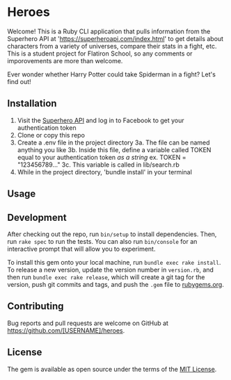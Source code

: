 # Heroes

Welcome! This is a Ruby CLI application that pulls information from the Superhero API at 'https://superheroapi.com/index.html' to get details about characters from a variety of universes, compare their stats in a fight, etc. This is a student project for Flatiron School, so any comments or imporovements are more than welcome.

Ever wonder whether Harry Potter could take Spiderman in a fight? Let's find out! 

## Installation

1. Visit the [Superhero API](https://superheroapi.com/index.html) and log in to Facebook to get your authentication token
2. Clone or copy this repo
3. Create a .env file in the project directory
    3a. The file can be named anything you like
    3b. Inside this file, define a variable called TOKEN equal to your authentication token *as a string*
        ex. TOKEN = "123456789..."
    3c. This variable is called in lib/search.rb
4. While in the project directory, 'bundle install' in your terminal 

## Usage



## Development

After checking out the repo, run `bin/setup` to install dependencies. Then, run `rake spec` to run the tests. You can also run `bin/console` for an interactive prompt that will allow you to experiment.

To install this gem onto your local machine, run `bundle exec rake install`. To release a new version, update the version number in `version.rb`, and then run `bundle exec rake release`, which will create a git tag for the version, push git commits and tags, and push the `.gem` file to [rubygems.org](https://rubygems.org).

## Contributing

Bug reports and pull requests are welcome on GitHub at https://github.com/[USERNAME]/heroes.


## License

The gem is available as open source under the terms of the [MIT License](https://opensource.org/licenses/MIT).
